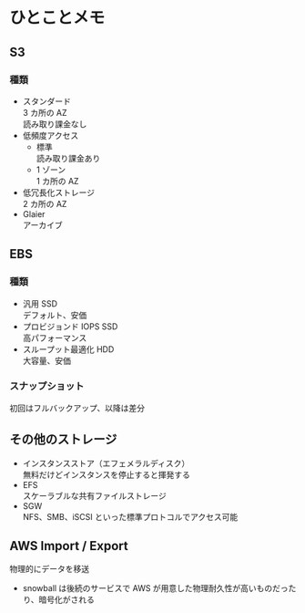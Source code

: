 # ひとことメモ

## S3
### 種類  
- スタンダード  
3 カ所の AZ  
読み取り課金なし  
- 低頻度アクセス  
    - 標準  
      読み取り課金あり  
    - 1 ゾーン  
      1 カ所の AZ  
- 低冗長化ストレージ  
2 カ所の AZ  
- Glaier  
アーカイブ  

## EBS
### 種類  
- 汎用 SSD  
デフォルト、安価  
- プロビジョンド IOPS SSD  
高パフォーマンス  
- スループット最適化 HDD  
大容量、安価  
### スナップショット  
初回はフルバックアップ、以降は差分  
## その他のストレージ  
- インスタンスストア（エフェメラルディスク）  
無料だけどインスタンスを停止すると揮発する  
- EFS  
スケーラブルな共有ファイルストレージ  
- SGW  
NFS、SMB、iSCSI といった標準プロトコルでアクセス可能  
## AWS Import / Export  
物理的にデータを移送  
+ snowball は後続のサービスで AWS が用意した物理耐久性が高いものだったり、暗号化がされる  
